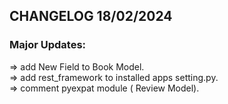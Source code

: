 ## CHANGELOG 18/02/2024
### Major Updates:
=> add New Field to Book Model.\
=> add rest_framework to installed apps setting.py.\
=> comment pyexpat module ( Review Model).

